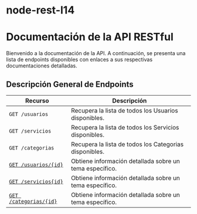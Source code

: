 # node-rest-l14
# Documentación de la API RESTful

Bienvenido a la documentación de la API. A continuación, se presenta una lista
de endpoints disponibles con enlaces a sus respectivas documentaciones detalladas.

## Descripción General de Endpoints

| Recurso                    | Descripción |
| -------------------------- | ----------- |
| `GET /usuarios`               | Recupera la lista de todos los Usuarios disponibles. |
| `GET /servicios`               | Recupera la lista de todos los Servicios disponibles. |
| `GET /categorias`               | Recupera la lista de todos los Categorias disponibles. |
| [`GET /usuarios/{id}`](./docs//get-usuarios-id.md)          | Obtiene información detallada sobre un tema específico. |
| [`GET /servicios{id}`](./docs//get-servicios-id.md)          | Obtiene información detallada sobre un tema específico. |
| [`GET /categorias/{id}`](./edocs//get-categorias-id.md)          | Obtiene información detallada sobre un tema específico. |
